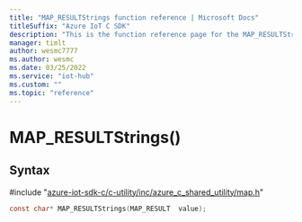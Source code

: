 ```yaml
---                             
title: "MAP_RESULTStrings function reference | Microsoft Docs" 
titleSuffix: "Azure IoT C SDK"            
description: "This is the function reference page for the MAP_RESULTStrings() function in the Azure IoT C SDK. This SDK is used with Azure IoT Hub and Azure IoT Hub Device Provisioning Service"            
manager: timlt                 
author: wesmc7777              
ms.author: wesmc               
ms.date: 03/25/2022                    
ms.service: "iot-hub"             
ms.custom: ""                
ms.topic: "reference"        
---                            
```


# MAP_RESULTStrings()

## Syntax

\#include "[azure-iot-sdk-c/c-utility/inc/azure_c_shared_utility/map.h](../map-h.md)"  
```C
const char* MAP_RESULTStrings(MAP_RESULT  value);
```

